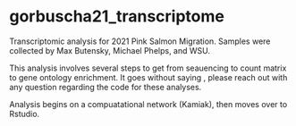 # gorbuscha21_transcriptome
Transcriptomic analysis for 2021 Pink Salmon Migration. Samples were collected by Max Butensky, Michael Phelps, and WSU.

This analysis involves several steps to get from seauencing to count matrix to gene ontology enrichment.
It goes without saying , please reach out with any question regarding the code for these analyses.

Analysis begins on a compuatational network (Kamiak), then moves over to Rstudio.

